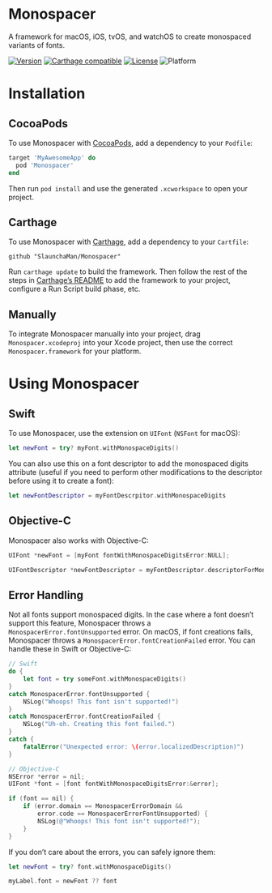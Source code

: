 # Monospacer

A framework for macOS, iOS, tvOS, and watchOS to create monospaced variants of fonts.

[![Version](https://img.shields.io/cocoapods/v/Monospacer.svg?style=flat)](https://cocoapods.org/pods/Monospacer)
[![Carthage compatible](https://img.shields.io/badge/Carthage-compatible-4BC51D.svg?style=flat)](https://github.com/Carthage/Carthage)
[![License](https://img.shields.io/cocoapods/l/Monospacer.svg?style=flat)](https://github.com/SlaunchaMan/Monospacer/blob/master/LICENSE)
![Platform](https://img.shields.io/cocoapods/p/Monospacer.svg?style=flat)

# Installation

## CocoaPods

To use Monospacer with [CocoaPods](https://cocoapods.org), add a dependency to your `Podfile`:

```Ruby
target 'MyAwesomeApp' do
  pod 'Monospacer'
end
```

Then run `pod install` and use the generated `.xcworkspace` to open your project.

## Carthage

To use Monospacer with [Carthage](https://github.com/Carthage/Carthage), add a dependency to your `Cartfile`:

```
github "SlaunchaMan/Monospacer"
```

Run `carthage update` to build the framework. Then follow the rest of the steps in [Carthage’s README](https://github.com/Carthage/Carthage#getting-started) to add the framework to your project, configure a Run Script build phase, etc.

## Manually

To integrate Monospacer manually into your project, drag `Monospacer.xcodeproj` into your Xcode project, then use the correct `Monospacer.framework` for your platform.

# Using Monospacer

## Swift

To use Monospacer, use the extension on `UIFont` (`NSFont` for macOS):

```Swift
let newFont = try? myFont.withMonospaceDigits()
```

You can also use this on a font descriptor to add the monospaced digits attribute (useful if you need to perform other modifications to the descriptor before using it to create a font):

```Swift
let newFontDescriptor = myFontDescrpitor.withMonospaceDigits
```

## Objective-C

Monospacer also works with Objective-C:

```Objective-C
UIFont *newFont = [myFont fontWithMonospaceDigitsError:NULL];

UIFontDescriptor *newFontDescriptor = myFontDescriptor.descriptorForMonospaceDigits;
```

## Error Handling

Not all fonts support monospaced digits. In the case where a font doesn’t support this feature, Monospacer throws a `MonospacerError.fontUnsupported` error. On macOS, if font creations fails, Monospacer throws a `MonospacerError.fontCreationFailed` error.  You can handle these in Swift or Objective-C:

```Swift
// Swift
do {
    let font = try someFont.withMonospaceDigits()
}
catch MonospacerError.fontUnsupported {
    NSLog("Whoops! This font isn't supported!")
}
catch MonospacerError.fontCreationFailed {
    NSLog("Uh-oh. Creating this font failed.")
}
catch {
    fatalError("Unexpected error: \(error.localizedDescription)")
}
```

```Objective-C
// Objective-C
NSError *error = nil;
UIFont *font = [font fontWithMonospaceDigitsError:&error];

if (font == nil) {
    if (error.domain == MonospacerErrorDomain &&
        error.code == MonospacerErrorFontUnsupported) {
        NSLog(@"Whoops! This font isn't supported!");
    }
}
```
If you don’t care about the errors, you can safely ignore them:

```Swift
let newFont = try? font.withMonospaceDigits()

myLabel.font = newFont ?? font
```
